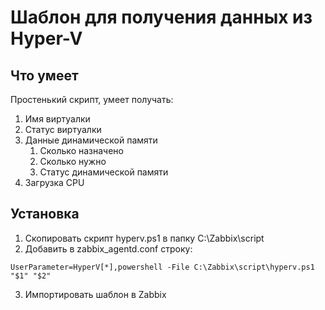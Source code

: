 # Шаблон для получения данных из Hyper-V
## Что умеет
Простенький скрипт, умеет получать: 
1. Имя виртуалки
2. Статус виртуалки
3. Данные динамической памяти
    1. Сколько назначено
    2. Сколько нужно
    3. Статус динамической памяти
4. Загрузка CPU

## Установка
1. Скопировать скрипт hyperv.ps1 в папку C:\Zabbix\script
2. Добавить в zabbix_agentd.conf строку:
```
UserParameter=HyperV[*],powershell -File C:\Zabbix\script\hyperv.ps1 "$1" "$2"
```
3. Импортировать шаблон в Zabbix
